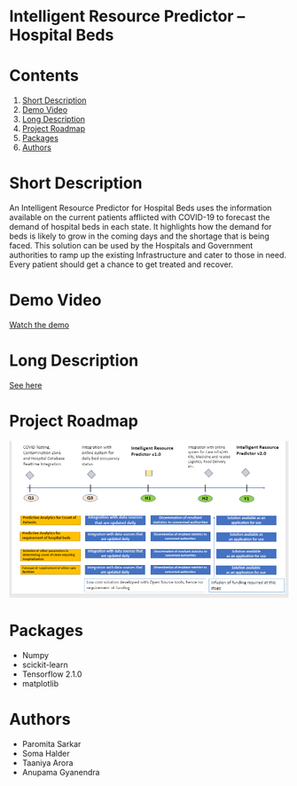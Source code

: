 # Intelligent Resource Predictor – Hospital Beds



# Contents

1. [Short Description](#Short-Description)
2. [Demo Video](#Demo-Video)
3. [Long Description](#Long-Description)
4. [Project Roadmap](#Project-roadmap)
5. [Packages](#Packages)
6. [Authors](#Authors)


# Short Description

An Intelligent Resource Predictor for Hospital Beds uses the information available on the current patients afflicted with COVID-19 to forecast the demand of hospital beds in each state. It highlights how the demand for beds is likely to grow in the coming days and the shortage that is being faced. This solution can be used by the Hospitals and Government authorities to ramp up the existing Infrastructure and cater to those in need. Every patient should get a chance to get treated and recover.

# Demo Video
[Watch the demo](https://www.youtube.com/watch?v=dd67Hhb15dg)

# Long Description
[See here](DESCRIPTION.md)

# Project Roadmap
![](./visualizations/solution_roadmap.png)

# Packages

* Numpy
* scickit-learn
* Tensorflow 2.1.0
* matplotlib

# Authors

* Paromita Sarkar
* Soma Halder
* Taaniya Arora
* Anupama Gyanendra

